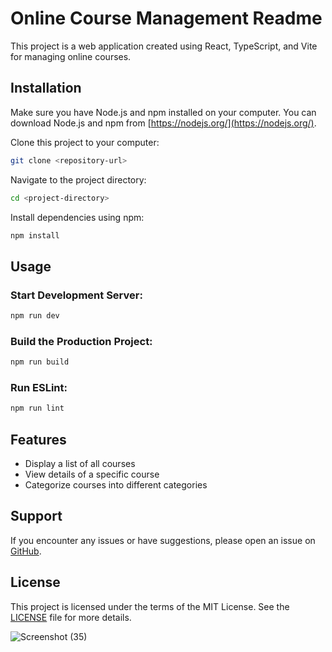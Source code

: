 # Online Course Management Readme

This project is a web application created using React, TypeScript, and Vite for managing online courses.

## Installation

Make sure you have Node.js and npm installed on your computer. You can download Node.js and npm from [https://nodejs.org/](https://nodejs.org/).

Clone this project to your computer:

```bash
git clone <repository-url>
```

Navigate to the project directory:

```bash
cd <project-directory>
```

Install dependencies using npm:

```bash
npm install
```

## Usage

### Start Development Server:

```bash
npm run dev
```

### Build the Production Project:

```bash
npm run build
```

### Run ESLint:

```bash
npm run lint
```


## Features

- Display a list of all courses
- View details of a specific course
- Categorize courses into different categories

## Support

If you encounter any issues or have suggestions, please open an issue on [GitHub](<github-repository-url>).

## License

This project is licensed under the terms of the MIT License. See the [LICENSE](LICENSE) file for more details.


![Screenshot (35)](https://github.com/jaturongtee/Online-Course-Project/assets/151636545/e0ff2b12-43db-470f-b9bf-a330df3be094)
